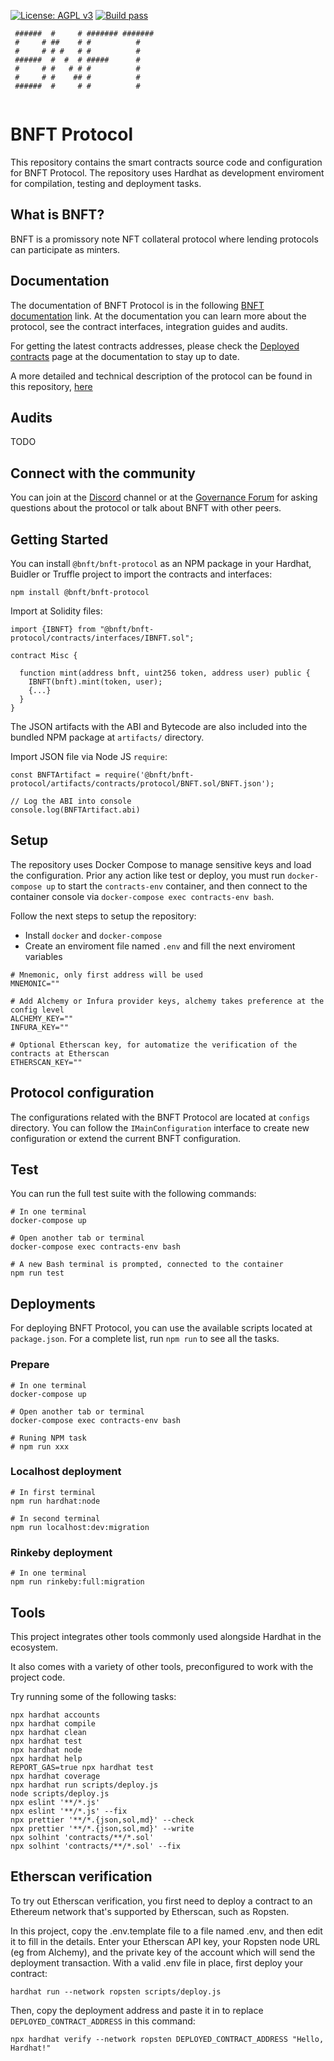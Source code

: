 [![License: AGPL v3](https://img.shields.io/badge/License-AGPL%20v3-blue.svg)](https://www.gnu.org/licenses/agpl-3.0)
[![Build pass](https://github.com/bendfi/bnft-protocol/actions/workflows/node.js.yml/badge.svg)](https://github.com/bendfi/bnft-protocol/actions/workflows/node.js.yml)
```
 ######  #     # ####### ####### 
 #     # ##    # #          #    
 #     # # #   # #          #    
 ######  #  #  # #####      #    
 #     # #   # # #          #    
 #     # #    ## #          #    
 ######  #     # #          #    
                                 
```

# BNFT Protocol

This repository contains the smart contracts source code and configuration for BNFT Protocol. The repository uses Hardhat as development enviroment for compilation, testing and deployment tasks.

## What is BNFT?

BNFT is a promissory note NFT collateral protocol where lending protocols can participate as minters.

## Documentation

The documentation of BNFT Protocol is in the following [BNFT documentation](https://docs.bnft.org/developers) link. At the documentation you can learn more about the protocol, see the contract interfaces, integration guides and audits.

For getting the latest contracts addresses, please check the [Deployed contracts](https://docs.bnft.org/developers/deployed-contracts/deployed-contracts) page at the documentation to stay up to date.

A more detailed and technical description of the protocol can be found in this repository, [here](./bnft-v1-whitepaper.pdf)

## Audits
TODO

## Connect with the community

You can join at the [Discord](https://bnft.org/discord) channel or at the [Governance Forum](https://governance.bnft.org/) for asking questions about the protocol or talk about BNFT with other peers.

## Getting Started

You can install `@bnft/bnft-protocol` as an NPM package in your Hardhat, Buidler or Truffle project to import the contracts and interfaces:

`npm install @bnft/bnft-protocol`

Import at Solidity files:

```
import {IBNFT} from "@bnft/bnft-protocol/contracts/interfaces/IBNFT.sol";

contract Misc {

  function mint(address bnft, uint256 token, address user) public {
    IBNFT(bnft).mint(token, user);
    {...}
  }
}
```

The JSON artifacts with the ABI and Bytecode are also included into the bundled NPM package at `artifacts/` directory.

Import JSON file via Node JS `require`:

```
const BNFTArtifact = require('@bnft/bnft-protocol/artifacts/contracts/protocol/BNFT.sol/BNFT.json');

// Log the ABI into console
console.log(BNFTArtifact.abi)
```

## Setup

The repository uses Docker Compose to manage sensitive keys and load the configuration. Prior any action like test or deploy, you must run `docker-compose up` to start the `contracts-env` container, and then connect to the container console via `docker-compose exec contracts-env bash`.

Follow the next steps to setup the repository:

- Install `docker` and `docker-compose`
- Create an enviroment file named `.env` and fill the next enviroment variables

```
# Mnemonic, only first address will be used
MNEMONIC=""

# Add Alchemy or Infura provider keys, alchemy takes preference at the config level
ALCHEMY_KEY=""
INFURA_KEY=""

# Optional Etherscan key, for automatize the verification of the contracts at Etherscan
ETHERSCAN_KEY=""

```

## Protocol configuration

The configurations related with the BNFT Protocol are located at `configs` directory. You can follow the `IMainConfiguration` interface to create new configuration or extend the current BNFT configuration.

## Test

You can run the full test suite with the following commands:

```
# In one terminal
docker-compose up

# Open another tab or terminal
docker-compose exec contracts-env bash

# A new Bash terminal is prompted, connected to the container
npm run test
```

## Deployments

For deploying BNFT Protocol, you can use the available scripts located at `package.json`. For a complete list, run `npm run` to see all the tasks.

### Prepare
```
# In one terminal
docker-compose up

# Open another tab or terminal
docker-compose exec contracts-env bash

# Runing NPM task
# npm run xxx
```

### Localhost deployment
```
# In first terminal
npm run hardhat:node

# In second terminal
npm run localhost:dev:migration
```

### Rinkeby deployment
```
# In one terminal
npm run rinkeby:full:migration
```

## Tools

This project integrates other tools commonly used alongside Hardhat in the ecosystem.

It also comes with a variety of other tools, preconfigured to work with the project code.

Try running some of the following tasks:

```shell
npx hardhat accounts
npx hardhat compile
npx hardhat clean
npx hardhat test
npx hardhat node
npx hardhat help
REPORT_GAS=true npx hardhat test
npx hardhat coverage
npx hardhat run scripts/deploy.js
node scripts/deploy.js
npx eslint '**/*.js'
npx eslint '**/*.js' --fix
npx prettier '**/*.{json,sol,md}' --check
npx prettier '**/*.{json,sol,md}' --write
npx solhint 'contracts/**/*.sol'
npx solhint 'contracts/**/*.sol' --fix
```

## Etherscan verification

To try out Etherscan verification, you first need to deploy a contract to an Ethereum network that's supported by Etherscan, such as Ropsten.

In this project, copy the .env.template file to a file named .env, and then edit it to fill in the details. Enter your Etherscan API key, your Ropsten node URL (eg from Alchemy), and the private key of the account which will send the deployment transaction. With a valid .env file in place, first deploy your contract:

```shell
hardhat run --network ropsten scripts/deploy.js
```

Then, copy the deployment address and paste it in to replace `DEPLOYED_CONTRACT_ADDRESS` in this command:

```shell
npx hardhat verify --network ropsten DEPLOYED_CONTRACT_ADDRESS "Hello, Hardhat!"
```
